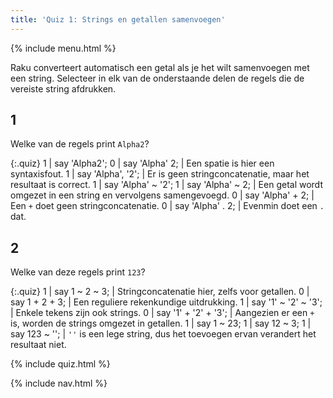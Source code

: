 ```yaml
---
title: 'Quiz 1: Strings en getallen samenvoegen'
---
```


{% include menu.html %}

Raku converteert automatisch een getal als je het wilt samenvoegen met een string. Selecteer in elk van de onderstaande delen de regels die de vereiste string afdrukken.

## 1

Welke van de regels print `Alpha2`?

{:.quiz}
1 | say &apos;Alpha2&apos;;
0 | say &apos;Alpha&apos; 2; | Een spatie is hier een syntaxisfout.
1 | say &apos;Alpha&apos;, &apos;2&apos;; | Er is geen stringconcatenatie, maar het resultaat is correct.
1 | say &apos;Alpha&apos; ~ &apos;2&apos;;
1 | say &apos;Alpha&apos; ~ 2; | Een getal wordt omgezet in een string en vervolgens samengevoegd.
0 | say &apos;Alpha&apos; + 2; | Een `+` doet geen stringconcatenatie.
0 | say &apos;Alpha&apos; . 2; | Evenmin doet een `.` dat.

## 2

Welke van deze regels print `123`?

{:.quiz}
1 | say 1 ~ 2 ~ 3; | Stringconcatenatie hier, zelfs voor getallen.
0 | say 1 + 2 + 3; | Een reguliere rekenkundige uitdrukking.
1 | say &apos;1&apos; ~ &apos;2&apos; ~ &apos;3&apos;; | Enkele tekens zijn ook strings.
0 | say &apos;1&apos; + &apos;2&apos; + &apos;3&apos;; | Aangezien er een `+` is, worden de strings omgezet in getallen.
1 | say 1 ~ 23;
1 | say 12 ~ 3;
1 | say 123 ~ &apos;&apos;; | `''` is een lege string, dus het toevoegen ervan verandert het resultaat niet.

{% include quiz.html %}

{% include nav.html %}